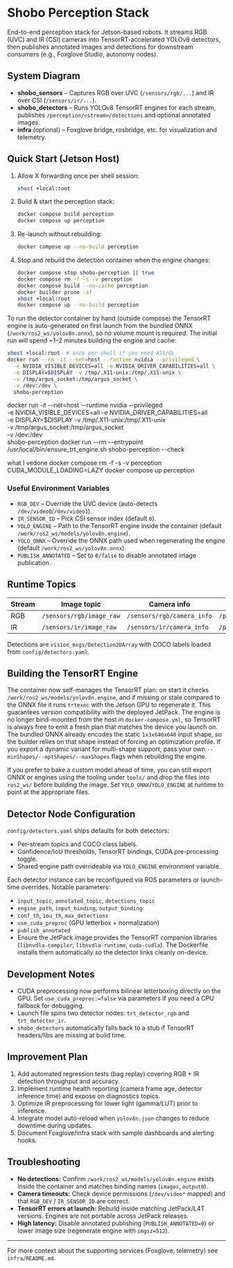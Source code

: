 # Shobo Perception Stack

End-to-end perception stack for Jetson-based robots. It streams RGB (UVC) and IR (CSI) cameras into TensorRT-accelerated YOLOv8 detectors, then publishes annotated images and detections for downstream consumers (e.g., Foxglove Studio, autonomy nodes).

## System Diagram
- **shobo_sensors** – Captures RGB over UVC (`/sensors/rgb/...`) and IR over CSI (`/sensors/ir/...`).
- **shobo_detectors** – Runs YOLOv8 TensorRT engines for each stream, publishes `/perception/<stream>/detections` and optional annotated images.
- **infra** (optional) – Foxglove bridge, rosbridge, etc. for visualization and telemetry.

## Quick Start (Jetson Host)
1. Allow X forwarding once per shell session:
   ```bash
   xhost +local:root
   ```
2. Build & start the perception stack:
   ```bash
   docker compose build perception
   docker compose up perception
   ```
3. Re-launch without rebuilding:
   ```bash
   docker compose up --no-build perception
   ```
4. Stop and rebuild the detection container when the engine changes:
   ```bash
   docker compose stop shobo-perception || true
   docker compose rm -f -s -v perception
   docker compose build --no-cache perception
   docker builder prune -af
   xhost +local:root
   docker compose up --no-build perception
   ```

To run the detector container by hand (outside compose) the TensorRT engine is
auto-generated on first launch from the bundled ONNX (`/work/ros2_ws/yolov8n.onnx`),
so no volume mount is required. The initial run will spend ~1–2 minutes building
the engine and cache:

```bash
xhost +local:root  # once per shell if you need X11/GL
docker run --rm -it --net=host --runtime nvidia --privileged \
  -e NVIDIA_VISIBLE_DEVICES=all -e NVIDIA_DRIVER_CAPABILITIES=all \
  -e DISPLAY=$DISPLAY -v /tmp/.X11-unix:/tmp/.X11-unix \
  -v /tmp/argus_socket:/tmp/argus_socket \
  -v /dev:/dev \
  shobo-perception
```

docker run -it --net=host --runtime nvidia --privileged \
  -e NVIDIA_VISIBLE_DEVICES=all -e NVIDIA_DRIVER_CAPABILITIES=all \
  -e DISPLAY=$DISPLAY -v /tmp/.X11-unix:/tmp/.X11-unix \
  -v /tmp/argus_socket:/tmp/argus_socket \
  -v /dev:/dev \
  shobo-perception
docker run --rm --entrypoint /usr/local/bin/ensure_trt_engine.sh shobo-perception --check

what I vedone
docker compose rm -f -s -v perception
CUDA_MODULE_LOADING=LAZY docker compose up perception
### Useful Environment Variables
- `RGB_DEV` – Override the UVC device (auto-detects `/dev/video0`/`/dev/video1`).
- `IR_SENSOR_ID` – Pick CSI sensor index (default `0`).
- `YOLO_ENGINE` – Path to the TensorRT engine inside the container (default `/work/ros2_ws/models/yolov8n.engine`).
- `YOLO_ONNX` – Override the ONNX path used when regenerating the engine (default `/work/ros2_ws/yolov8n.onnx`).
- `PUBLISH_ANNOTATED` – Set to `0/false` to disable annotated image publication.

## Runtime Topics
| Stream | Image topic | Camera info | Annotated | Detections |
|--------|-------------|-------------|-----------|------------|
| RGB    | `/sensors/rgb/image_raw` | `/sensors/rgb/camera_info` | `/perception/rgb/annotated` | `/perception/rgb/detections` |
| IR     | `/sensors/ir/image_raw`  | `/sensors/ir/camera_info`  | `/perception/ir/annotated`  | `/perception/ir/detections`  |

Detections are `vision_msgs/Detection2DArray` with COCO labels loaded from `config/detectors.yaml`.

## Building the TensorRT Engine
The container now self-manages the TensorRT plan: on start it checks
`/work/ros2_ws/models/yolov8n.engine`, and if missing or stale compared to the
ONNX file it runs `trtexec` with the Jetson GPU to regenerate it. This guarantees
version compatibility with the deployed JetPack. The engine is no longer bind-mounted
from the host in `docker-compose.yml`, so TensorRT is always free to emit a fresh
plan that matches the device you launch on. The bundled ONNX already encodes the
static `1x3x640x640` input shape, so the builder relies on that shape instead of
forcing an optimization profile. If you export a dynamic variant for multi-shape
support, pass your own `--minShapes/--optShapes/--maxShapes` flags when rebuilding the engine.

If you prefer to bake a custom model ahead of time, you can still export ONNX or
engines using the tooling under `tools/` and drop the files into `ros2_ws/` before
building the image. Set `YOLO_ONNX`/`YOLO_ENGINE` at runtime to point at the
appropriate files.

## Detector Node Configuration
`config/detectors.yaml` ships defaults for both detectors:
- Per-stream topics and COCO class labels.
- Confidence/IoU thresholds, TensorRT bindings, CUDA pre-processing toggle.
- Shared engine path overrideable via `YOLO_ENGINE` environment variable.

Each detector instance can be reconfigured via ROS parameters or launch-time overrides. Notable parameters:
- `input_topic`, `annotated_topic`, `detections_topic`
- `engine_path`, `input_binding`, `output_binding`
- `conf_th`, `iou_th`, `max_detections`
- `use_cuda_preproc` (GPU letterbox + normalization)
- `publish_annotated`
- Ensure the JetPack image provides the TensorRT companion libraries (`libnvdla-compiler`, `libnvdla-runtime`, `cuda-cudla`). The Dockerfile installs them automatically so the detector links cleanly on-device.

## Development Notes
- CUDA preprocessing now performs bilinear letterboxing directly on the GPU. Set `use_cuda_preproc:=false` via parameters if you need a CPU fallback for debugging.
- Launch file spins two detector nodes: `trt_detector_rgb` and `trt_detector_ir`.
- `shobo_detectors` automatically falls back to a stub if TensorRT headers/libs are missing at build time.

## Improvement Plan
1. Add automated regression tests (bag replay) covering RGB + IR detection throughput and accuracy.
2. Implement runtime health reporting (camera frame age, detector inference time) and expose on diagnostics topics.
3. Optimize IR preprocessing for lower light (gamma/LUT) prior to inference.
4. Integrate model auto-reload when `yolov8n.json` changes to reduce downtime during updates.
5. Document Foxglove/infra stack with sample dashboards and alerting hooks.

## Troubleshooting
- **No detections:** Confirm `/work/ros2_ws/models/yolov8n.engine` exists inside the container and matches binding names (`images`, `output0`).
- **Camera timeouts:** Check device permissions (`/dev/video*` mapped) and that `RGB_DEV` / `IR_SENSOR_ID` are correct.
- **TensorRT errors at launch:** Rebuild inside matching JetPack/L4T versions. Engines are not portable across JetPack releases.
- **High latency:** Disable annotated publishing (`PUBLISH_ANNOTATED=0`) or lower image size (regenerate engine with `imgsz=512`).

---
For more context about the supporting services (Foxglove, telemetry) see `infra/README.md`.
